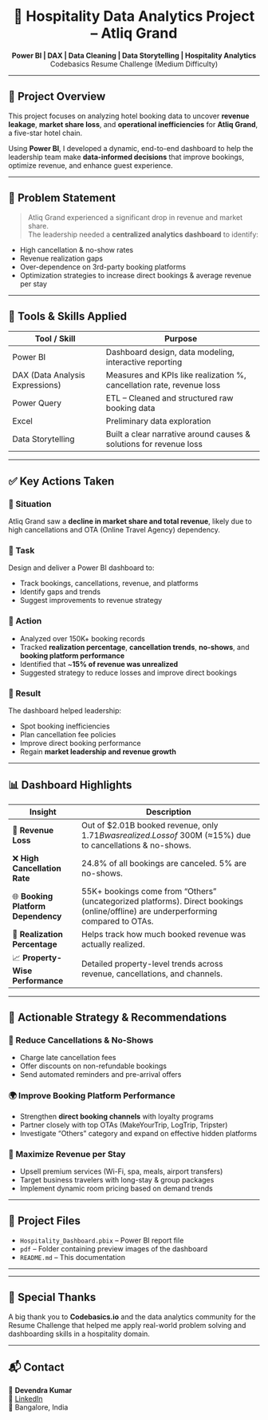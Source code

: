 <h1 align="center">🏨 Hospitality Data Analytics Project – Atliq Grand</h1>

<p align="center">
  <b>Power BI | DAX | Data Cleaning | Data Storytelling | Hospitality Analytics</b><br>
  Codebasics Resume Challenge (Medium Difficulty)
</p>

---

## 📌 Project Overview

This project focuses on analyzing hotel booking data to uncover **revenue leakage**, **market share loss**, and **operational inefficiencies** for **Atliq Grand**, a five-star hotel chain.

Using **Power BI**, I developed a dynamic, end-to-end dashboard to help the leadership team make **data-informed decisions** that improve bookings, optimize revenue, and enhance guest experience.

---

## 🎯 Problem Statement

> Atliq Grand experienced a significant drop in revenue and market share.  
> The leadership needed a **centralized analytics dashboard** to identify:
- High cancellation & no-show rates  
- Revenue realization gaps  
- Over-dependence on 3rd-party booking platforms  
- Optimization strategies to increase direct bookings & average revenue per stay

---

## 🔧 Tools & Skills Applied

| Tool / Skill           | Purpose |
|------------------------|---------|
| Power BI               | Dashboard design, data modeling, interactive reporting |
| DAX (Data Analysis Expressions) | Measures and KPIs like realization %, cancellation rate, revenue loss |
| Power Query            | ETL – Cleaned and structured raw booking data |
| Excel                  | Preliminary data exploration |
| Data Storytelling      | Built a clear narrative around causes & solutions for revenue loss |

---

## ✅ Key Actions Taken

### 🔹 Situation
Atliq Grand saw a **decline in market share and total revenue**, likely due to high cancellations and OTA (Online Travel Agency) dependency.

### 🔹 Task
Design and deliver a Power BI dashboard to:
- Track bookings, cancellations, revenue, and platforms  
- Identify gaps and trends  
- Suggest improvements to revenue strategy

### 🔹 Action
- Analyzed over 150K+ booking records  
- Tracked **realization percentage**, **cancellation trends**, **no-shows**, and **booking platform performance**  
- Identified that ~**15% of revenue was unrealized**  
- Suggested strategy to reduce losses and improve direct bookings

### 🔹 Result
The dashboard helped leadership:
- Spot booking inefficiencies  
- Plan cancellation fee policies  
- Improve direct booking performance  
- Regain **market leadership and revenue growth**

---

## 📊 Dashboard Highlights

| Insight | Description |
|--------|-------------|
| 💸 **Revenue Loss** | Out of $2.01B booked revenue, only $1.71B was realized. Loss of ~$300M (≈15%) due to cancellations & no-shows. |
| ❌ **High Cancellation Rate** | 24.8% of all bookings are canceled. 5% are no-shows. |
| 🌐 **Booking Platform Dependency** | 55K+ bookings come from “Others” (uncategorized platforms). Direct bookings (online/offline) are underperforming compared to OTAs. |
| 🧾 **Realization Percentage** | Helps track how much booked revenue was actually realized. |
| 📈 **Property-Wise Performance** | Detailed property-level trends across revenue, cancellations, and channels. |

---

## 🧠 Actionable Strategy & Recommendations

### 🛑 Reduce Cancellations & No-Shows
- Charge late cancellation fees  
- Offer discounts on non-refundable bookings  
- Send automated reminders and pre-arrival offers

### 🌍 Improve Booking Platform Performance
- Strengthen **direct booking channels** with loyalty programs  
- Partner closely with top OTAs (MakeYourTrip, LogTrip, Tripster)  
- Investigate “Others” category and expand on effective hidden platforms

### 💼 Maximize Revenue per Stay
- Upsell premium services (Wi-Fi, spa, meals, airport transfers)  
- Target business travelers with long-stay & group packages  
- Implement dynamic room pricing based on demand trends

---

## 📂 Project Files

- `Hospitality_Dashboard.pbix` – Power BI report file  
- `pdf` – Folder containing preview images of the dashboard  
- `README.md` – This documentation

---



---

## 🙌 Special Thanks

A big thank you to **Codebasics.io** and the data analytics community for the Resume Challenge that helped me apply real-world problem solving and dashboarding skills in a hospitality domain.

---

## 📬 Contact

📧 **Devendra Kumar**  
🔗 [LinkedIn](https://www.linkedin.com/in/devendrakumar-dataanalyst)  
📍 Bangalore, India  
